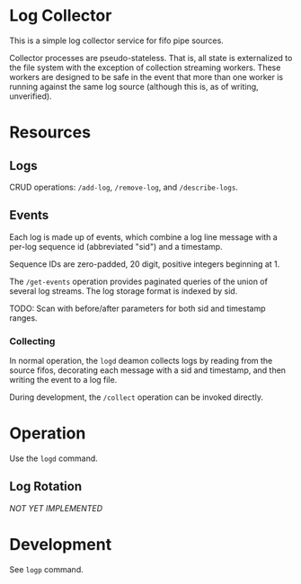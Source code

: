 # Log Collector

This is a simple log collector service for fifo pipe sources.

Collector processes are pseudo-stateless. That is, all state is externalized to
the file system with the exception of collection streaming workers. These
workers are designed to be safe in the event that more than one worker is
running against the same log source (although this is, as of writing,
unverified).

# Resources

## Logs

CRUD operations: `/add-log`, `/remove-log`, and `/describe-logs`.

## Events

Each log is made up of events, which combine a log line message with a per-log
sequence id (abbreviated "sid") and a timestamp.

Sequence IDs are zero-padded, 20 digit, positive integers beginning at 1.

The `/get-events` operation provides paginated queries of the union of
several log streams. The log storage format is indexed by sid.

TODO: Scan with before/after parameters for both sid and timestamp ranges.

### Collecting

In normal operation, the `logd` deamon collects logs by reading from the
source fifos, decorating each message with a sid and timestamp, and then
writing the event to a log file.

During development, the `/collect` operation can be invoked directly.

# Operation

Use the `logd` command.

## Log Rotation

*NOT YET IMPLEMENTED*

# Development

See `logp` command.

